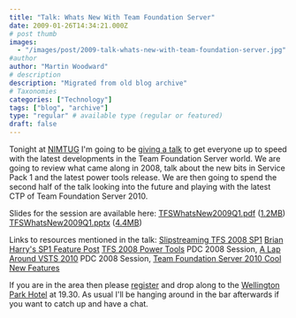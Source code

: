 ```yaml
---
title: "Talk: Whats New With Team Foundation Server"
date: 2009-01-26T14:34:21.000Z
# post thumb
images:
  - "/images/post/2009-talk-whats-new-with-team-foundation-server.jpg"
#author
author: "Martin Woodward"
# description
description: "Migrated from old blog archive"
# Taxonomies
categories: ["Technology"]
tags: ["blog", "archive"]
type: "regular" # available type (regular or featured)
draft: false
---
```


[](http://www.woodwardweb.com/talks/TFSWhatsNew2009Q1.pdf) Tonight at [NIMTUG](http://nimtug.org/) I'm going to be [giving a talk](http://nimtug.org/events/63/default.aspx) to get everyone up to speed with the latest developments in the Team Foundation Server world.  We are going to review what came along in 2008, talk about the new bits in Service Pack 1 and the latest power tools release.  We are then going to spend the second half of the talk looking into the future and playing with the latest CTP of Team Foundation Server 2010.  

Slides for the session are available here:     [TFSWhatsNew2009Q1.pdf](http://www.woodwardweb.com/talks/TFSWhatsNew2009Q1.pdf) ([1.2MB](http://www.woodwardweb.com/talks/TFSWhatsNew2009Q1.pdf))     [TFSWhatsNew2009Q1.pptx](http://www.woodwardweb.com/talks/TFSWhatsNew2009Q1.zip) ([4.4MB](http://www.woodwardweb.com/talks/TFSWhatsNew2009Q1.zip))   

Links to resources mentioned in the talk:          [Slipstreaming TFS 2008 SP1](http://www.woodwardweb.com/vsts/creating_a_tfs.html)      [Brian Harry's SP1 Feature Post](http://blogs.msdn.com/bharry/archive/2008/04/28/team-foundation-server-2008-sp1.aspx)      [TFS 2008 Power Tools](http://msdn.microsoft.com/en-us/tfs2008/bb980963.aspx)      PDC 2008 Session, [A Lap Around VSTS 2010](http://channel9.msdn.com/pdc2008/TL47/)      PDC 2008 Session, [Team Foundation Server 2010 Cool New Features](http://channel9.msdn.com/pdc2008/TL52/)      

If you are in the area then please [register](http://nimtug.org/events/63/default.aspx) and drop along to the [Wellington Park Hotel](http://www.wellingtonparkhotel.com/) at 19.30.  As usual I'll be hanging around in the bar afterwards if you want to catch up and have a chat.